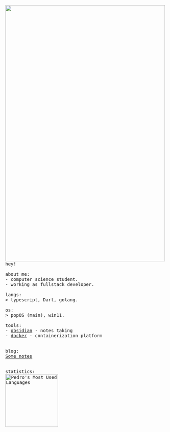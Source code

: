 <p float="left">
    <img src="https://i.pinimg.com/originals/19/32/4a/19324a087a3ff2fcd50154d9979231c5.gif" width="500" height="800" align="left">
  <p float="left">
    <samp>
      hey!
      <br>
      <br>
      about me:<br>
             - computer science student.<br>
             - working as fullstack developer.<br>
      <br>
      langs:<br>
          > typescript, Dart, golang.
      <br>
      <br>
      os:<br>
        > popOS (main), win11.
      <br>
      <br>
      tools:<br>
        - <a href="https://obsidian.md/">obsidian</a> - notes taking<br>
        - <a href="https://www.docker.com/">docker</a> - containerization platform<br>
     <br>
     <br>
      blog:<br>
         <a href="https://pedro-reis.vercel.app/notes">Some notes</a><br>
     <br>
     <br>
      statistics:<br>
         <a href="https://github.com/itspedro?tab=repositories&q=&type=&language=&sort=stargazers">
             <picture>
                 <img height="165em" alt="Pedro's Most Used Languages" src="https://github-readme-stats.vercel.app/api/top-langs/?layout=compact&username=itspedro&show_icons=true&title_color=55BDB3&icon_color=55BDB3&bg_color=90,27374d,1e4d68&text_color=cbd5e1&border_color=1e293b&text_bold=false&count_private=true" />
             </picture>
         </a>
    </samp>
  </p>
</p>

